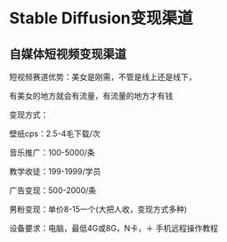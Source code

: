 # Stable Diffusion变现渠道

## 自媒体短视频变现渠道

短视频赛道优势：美女是刚需，不管是线上还是线下，

有美女的地方就会有流量，有流量的地方才有钱

变现方式：

壁纸cps：2.5-4毛下载/次

音乐推广：100-5000/条

教学收徒：199-1999/学员

广告变现：500-2000/条

男粉变现：单价8-15一个(大把人收，变现方式多种)

设备要求：电脑，最低4G或8G，N卡，＋ 手机远程操作教程
